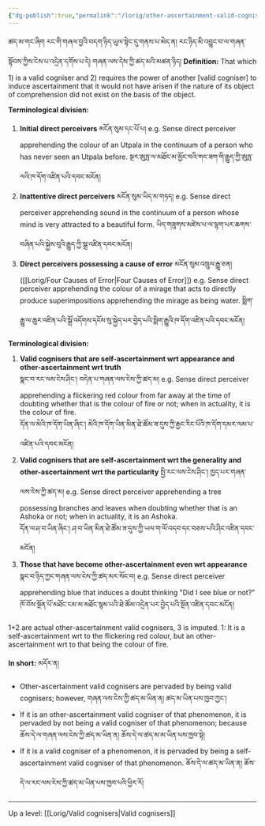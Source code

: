 ```yaml
---
{"dg-publish":true,"permalink":"/lorig/other-ascertainment-valid-cognisers/"}
---
```


ཚད་མ་གང་ཞིག རང་གི་གཞལ་བྱའི་བདག་ཉིད་ཡུལ་སྟེང་དུ་གནས་པ་མེད་ན། རང་ཉིད་མི་འབྱུང་བ་ལ་གཞན་སྟོབས་ཀྱིས་ངེས་པ་འདྲེན་དགོས་པ་དེ།
གཞན་ལས་དེས་ཀྱི་ཚད་མའི་མཚན་ཉིད།
**Definition:** That which 1) is a valid cogniser and 2) requires the power of another [valid cogniser] to induce ascertainment that it would not have arisen if the nature of its object of comprehension did not exist on the basis of the object.

**Terminological division:**
1. **Initial direct perceivers** མངོན་སུམ་དང་པོ་པ།
   e.g. Sense direct perceiver apprehending the colour of an Utpala in the continuum of a person who has never seen an Utpala before. སྔར་ཨུཏྤ་ལ་མཐོང་མ་མྱོང་བའི་གང་ཟག་གི་རྒྱུད་ཀྱི་ཨུཏྤ་ལའི་ཁ་དོག་འཛིན་པའི་དབང་མངོན།
2. **Inattentive direct perceivers** མངོན་སུམ་ཡིད་མ་གཏད།
   e.g. Sense direct perceiver apprehending sound in the continuum of a person whose mind is very attracted to a beautiful form. ཡིད་གཟུགས་མཛེས་པ་ལ་ལྷག་པར་ཆགས་བཞིན་པའི་སྐྱེས་བུའི་རྒྱུད་ཀྱི་སྒྲ་འཛིན་དབང་མངོན།
3. **Direct perceivers possessing a cause of error** མངོན་སུམ་འཁྲུལ་རྒྱུ་ཅན། ([[Lorig/Four Causes of Error\|Four Causes of Error]])
   e.g. Sense direct perceiver apprehending the colour of a mirage that acts to directly produce superimpositions apprehending the mirage as being water. སྨིག་རྒྱུ་ལ་ཆུར་འཛིན་པའི་སྒྲོ་འདོགས་དངོས་སུ་སྐྱེད་པར་བྱེད་པའི་སྨིག་རྒྱུའི་ཁ་དོག་འཛིན་པའི་དབང་མངོན།

**Terminological division:**
1. **Valid cognisers that are self-ascertainment wrt appearance and other-ascertainment wrt truth**<br>སྣང་བ་རང་ལས་ངེས་ཤིང་། བདེན་པ་གཞན་ལས་ངེས་ཀྱི་ཚད་མ།
   e.g. Sense direct perceiver apprehending a flickering red colour from far away at the time of doubting whether that is the colour of fire or not; when in actuality, it is the colour of fire.<br>དོན་ལ་མེའི་ཁ་དོག་ཡིན་ཞིང་། མེའི་ཁ་དོག་ཡིན་མིན་ཐེ་ཚོམ་ཟ་དུས་ཀྱི་རྒྱང་རིང་པོའི་ཁ་དོག་དམར་ལམ་པ་འཛིན་པའི་དབང་མངོན།
2. **Valid cognisers that are self-ascertainment wrt the generality and other-ascertainment wrt the particularity** སྤྱི་རང་ལས་ངེས་ཤིང་། ཁྱད་པར་གཞན་ལས་ངེས་ཀྱི་ཚད་མ།
   e.g. Sense direct perceiver apprehending a tree possessing branches and leaves when doubting whether that is an Ashoka or not; when in actuality, it is an Ashoka.<br>དོན་ལ་ཤ་བ་ཡིན་ཞིང་། ཤ་བ་ཡིན་མིན་ཐེ་ཚོམ་ཟ་དུས་ཀྱི་ཡལ་ག་ལོ་འདབ་དང་བཅས་པའི་ཤིང་འཛིན་དབང་མངོན།
3. **Those that have become other-ascertainment even wrt appearance** སྣང་བ་ཉིད་ཀྱང་གཞན་ལས་ངེས་ཀྱི་ཚད་མར་སོང་བ།
   e.g. Sense direct perceiver apprehending blue that induces a doubt thinking "Did I see blue or not?" ཁོ་བོས་སྔོན་པོ་མཐོང་ངམ་མ་མཐོང་སྙམ་པའི་ཐེ་ཚོམ་འདྲེན་པར་བྱེད་པའི་སྔོན་འཛིན་དབང་མངོན།

1+2 are actual other-ascertainment valid cognisers, 3 is imputed.
1: It is a self-ascertainment wrt to the flickering red colour, but an other-ascertainment wrt to that being the colour of fire.

**In short:** མདོར་ན།
- Other-ascertainment valid cognisers are pervaded by being valid cognisers; however,
	གཞན་ལས་ངེས་ཀྱི་ཚད་མ་ཡིན་ན། ཚད་མ་ཡིན་པས་ཁྱབ་ཀྱང་།
- If it is an other-ascertainment valid cogniser of that phenomenon, it is pervaded by not being a valid cogniser of that phenomenon; because ཆོས་དེ་ལ་གཞན་ལས་ངེས་ཀྱི་ཚད་མ་ཡིན་ན། ཆོས་དེ་ལ་ཚད་མ་མ་ཡིན་པས་ཁྱབ་སྟེ།
- If it is a valid cogniser of a phenomenon, it is pervaded by being a self-ascertainment valid cogniser of that phenomenon. ཆོས་དེ་ལ་ཚད་མ་ཡིན་ན། ཆོས་དེ་ལ་རང་ལས་ངེས་ཀྱི་ཚད་མ་ཡིན་པས་ཁྱབ་པའི་ཕྱིར་རོ།


---
Up a level: [[Lorig/Valid cognisers\|Valid cognisers]]